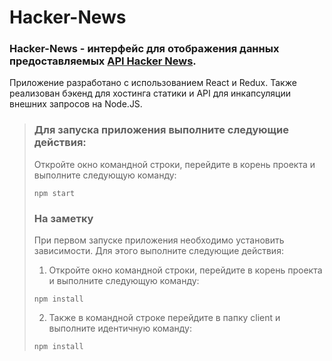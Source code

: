 # <a href="https://github.com/SeniorIgor/Hacker-News#-hacker-news"></a> Hacker-News
### Hacker-News - интерфейс для отображения данных предоставляемых <a href="https://news.ycombinator.com/news">API Hacker News</a>.

Приложение разработано с использованием React и Redux. Также реализован бэкенд для хостинга статики и API для инкапсуляции внешних запросов на Node.JS.  
  
> ### Для запуска приложения выполните следующие действия:
> Откройте окно командной строки, перейдите в корень проекта и выполните следующую команду:
> 
> ```
> npm start
> ```  
>  
> ### На заметку
> При первом запуске приложения необходимо установить зависимости. Для этого выполните следующие действия:
>
> 1. Откройте окно командной строки, перейдите в корень проекта и выполните следующую команду:
>
> ```
> npm install
> ```  
> 
> 2. Также в командной строке перейдите в папку client и выполните идентичную команду: 
>
>	```
> npm install
> ```  
>
